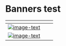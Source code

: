 # Banners test

<table data-view="cards" data-full-width="true"><thead><tr><th></th><th></th><th></th></tr></thead><tbody><tr><td><a href="https://iri.quest/quil-best-server-providers"><img src="https://accademiainfinita.it/extra-contents/quil-best-providers-banner-square.jpg" alt="image-text"></a></td><td></td><td></td></tr><tr><td><a href="https://iri.quest/quil-best-server-providers"><img src="https://accademiainfinita.it/extra-contents/quil-best-providers-banner-square.jpg" alt="image-text"></a></td><td></td><td></td></tr></tbody></table>
